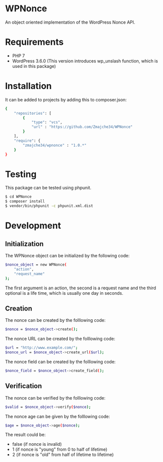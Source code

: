 # WPNonce

An object oriented implementation of the WordPress Nonce API.

# Requirements

  - PHP 7
  - WordPress 3.6.0 (This version introduces wp_unslash function, which is used in this package)

# Installation

It can be added to projects by adding this to composer.json:

```sh
{
    "repositories": [
        {
            "type": "vcs",
            "url" : "https://github.com/Zmajche34/WPNonce"
        }
    ],
    "require": {
        "zmajche34/wpnonce" : "1.0.*"
    }
}
```

# Testing

This package can be tested using phpunit.

```sh
$ cd WPNonce
$ composer install
$ vendor/bin/phpunit -c phpunit.xml.dist
```

# Development

## Initialization

The WPNonce object can be initialized by the following code:

```sh
$nonce_object = new WPNonce(
	"action",
	"request_name"
);
```

The first argument is an action, the second is a request name and the third optional is a life time, which is usually one day in seconds.

## Creation

The nonce can be created by the folllowing code:

```sh
$nonce = $nonce_object->create();
```

The nonce URL can be created by the folllowing code:

```sh
$url = "http://www.example.com/";
$nonce_url = $nonce_object->create_url($url);
```

The nonce field can be created by the folllowing code:

```sh
$nonce_field = $nonce_object->create_field();
```

## Verification

The nonce can be verified by the folllowing code:

```sh
$valid = $nonce_object->verify($nonce);
```

The nonce age can be given by the folllowing code:

```sh
$age = $nonce_object->age($nonce);
```

The result could be:
- false (if nonce is invalid)
- 1 (if nonce is "young" from 0 to half of lifetime)
- 2 (if nonce is "old" from half of lifetime to lifetime)
